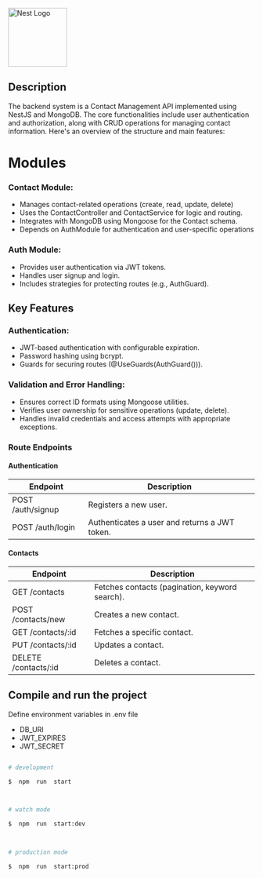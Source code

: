 
<p  align="center">

<a  href="http://nestjs.com/"  target="blank"><img  src="https://nestjs.com/img/logo-small.svg"  width="120"  alt="Nest Logo"  /></a>

</p>

  

## Description

  

The backend system is a Contact Management API implemented using NestJS and MongoDB. The core functionalities include user authentication and authorization, along with CRUD operations for managing contact information. Here's an overview of the structure and main features:

# Modules

  

### Contact Module:

 - Manages contact-related operations (create, read, update, delete)
 - Uses the ContactController and ContactService for logic and routing.
 - Integrates with MongoDB using Mongoose for the Contact schema.
-  Depends on AuthModule for authentication and user-specific operations

### Auth Module:

- Provides user authentication via JWT tokens.
- Handles user signup and login.
- Includes strategies for protecting routes (e.g., AuthGuard).

 

## Key Features

### Authentication:

- JWT-based authentication with configurable expiration.
- Password hashing using bcrypt.
- Guards for securing routes (@UseGuards(AuthGuard())).
    

### Validation and Error Handling:
- Ensures correct ID formats using Mongoose utilities.
- Verifies user ownership for sensitive operations (update, delete).
- Handles invalid credentials and access attempts with appropriate exceptions.

### Route Endpoints

#### Authentication
| Endpoint | Description |
|--|--|
| POST /auth/signup | Registers a new user. |
| POST /auth/login | Authenticates a user and returns a JWT token. |

#### Contacts 
| Endpoint | Description |
|--|--|
| GET /contacts | Fetches contacts (pagination, keyword search). |
| POST /contacts/new | Creates a new contact. |
| GET /contacts/:id | Fetches a specific contact. |
| PUT /contacts/:id | Updates a contact. |
| DELETE /contacts/:id | Deletes a contact. |
  

## Compile and run the project

Define environment variables in .env file

-  DB_URI
-  JWT_EXPIRES
-  JWT_SECRET

```bash

# development

$  npm  run  start

  

# watch mode

$  npm  run  start:dev

  

# production mode

$  npm  run  start:prod

```
